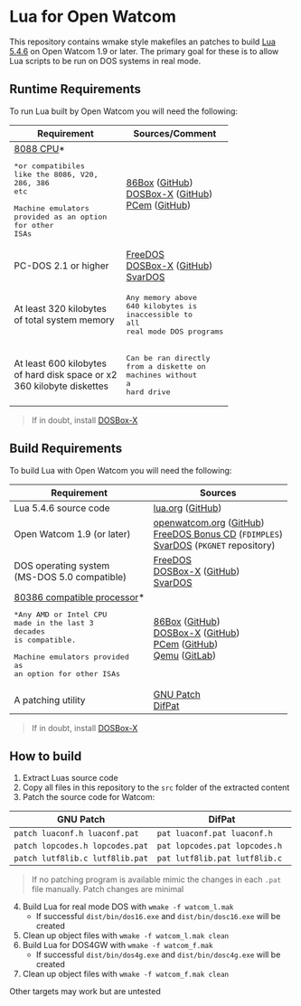 # Lua for Open Watcom

This repository contains wmake style makefiles an patches to build [Lua](https://lua.org) [5.4.6](https://lua.org/ftp/) on Open Watcom 1.9 or later. The primary goal for these is to allow Lua scripts to be run on DOS systems in real mode.

## Runtime Requirements
To run Lua built by Open Watcom you will need the following:

| Requirement | Sources/Comment |
|--|--|
| [8088 CPU](https://en.wikipedia.org/wiki/Intel_8088)*<br/> <pre>*or compatibiles<br/>like the 8086, V20,<br/>286, 386 etc<br/><br/>Machine emulators<br/>provided as an option<br/>for other ISAs</pre> | [86Box](https://86box.net/) ([GitHub](https://github.com/86Box/86Box))<br/>[DOSBox-X](https://dosbox-x.com/) ([GitHub](https://github.com/joncampbell123/dosbox-x))<br/>[PCem](https://www.pcem-emulator.co.uk/) ([GitHub](https://github.com/sarah-walker-pcem/pcem/))
| PC-DOS 2.1 or higher | [FreeDOS](https://www.freedos.org/download/)<br/>[DOSBox-X](https://dosbox-x.com/) ([GitHub](https://github.com/joncampbell123/dosbox-x))<br/>[SvarDOS](http://svardos.org/)
| At least 320 kilobytes<br/>of total system memory | <pre>Any memory above<br/>640 kilobytes is<br/>inaccessible to all<br/>real mode DOS programs |
| At least 600 kilobytes<br/>of hard disk space or x2<br/>360 kilobyte diskettes | <pre>Can be ran directly<br/>from a diskette on<br/>machines without a<br/>hard drive

> If in doubt, install [DOSBox-X](https://dosbox-x.com/)

## Build Requirements
To build Lua with Open Watcom you will need the following:

| Requirement | Sources |
|--|--|
| Lua 5.4.6 source code | [lua.org](https://lua.org/ftp/) ([GitHub](https://github.com/lua/lua/tree/v5.4.6)) |
| Open Watcom 1.9 (or later) | [openwatcom.org](https://www.openwatcom.org/) ([GitHub](https://github.com/open-watcom))<br/>[FreeDOS Bonus CD](https://www.freedos.org/download/) (`FDIMPLES`)<br/>[SvarDOS](http://svardos.org/?p=repo) (`PKGNET` repository) |
| DOS operating system<br/>(MS-DOS 5.0 compatible) | [FreeDOS](https://www.freedos.org/download/)<br/>[DOSBox-X](https://dosbox-x.com/) ([GitHub](https://github.com/joncampbell123/dosbox-x))<br/>[SvarDOS](http://svardos.org/)
| [80386 compatible processor](https://en.wikipedia.org/wiki/I386)* <br/> <pre>*Any AMD or Intel CPU <br/>made in the last 3 decades<br/>is compatible.<br/><br/>Machine emulators provided <br/>as an option for other ISAs </pre> | [86Box](https://86box.net/) ([GitHub](https://github.com/86Box/86Box))<br/>[DOSBox-X](https://dosbox-x.com/) ([GitHub](https://github.com/joncampbell123/dosbox-x))<br/>[PCem](https://www.pcem-emulator.co.uk/) ([GitHub](https://github.com/sarah-walker-pcem/pcem/))<br/>[Qemu](https://www.qemu.org/) ([GitLab](https://gitlab.com/qemu-project/qemu))
| A patching utility | [GNU Patch](https://savannah.gnu.org/projects/patch/)<br>[DifPat](https://github.com/deverac/difpat) |

> If in doubt, install [DOSBox-X](https://dosbox-x.com/)

## How to build
1) Extract Luas source code
2) Copy all files in this repository to the `src` folder of the extracted content
3) Patch the source code for Watcom:

| GNU Patch | DifPat |
|--|--|
| `patch luaconf.h luaconf.pat` | `pat luaconf.pat luaconf.h` |
| `patch lopcodes.h lopcodes.pat` | `pat lopcodes.pat lopcodes.h ` |
| `patch lutf8lib.c lutf8lib.pat` | `pat lutf8lib.pat lutf8lib.c` |
> If no patching program is available mimic the changes in each `.pat` file manually. Patch changes are minimal

4) Build Lua for real mode DOS with `wmake -f watcom_l.mak`
   - If successful `dist/bin/dos16.exe` and `dist/bin/dosc16.exe` will be created
5) Clean up object files with `wmake -f watcom_l.mak clean`
6) Build Lua for DOS4GW with `wmake -f watcom_f.mak`
   - If successful `dist/bin/dos4g.exe` and `dist/bin/dosc4g.exe` will be created
7) Clean up object files with `wmake -f watcom_f.mak clean`

Other targets may work but are untested
